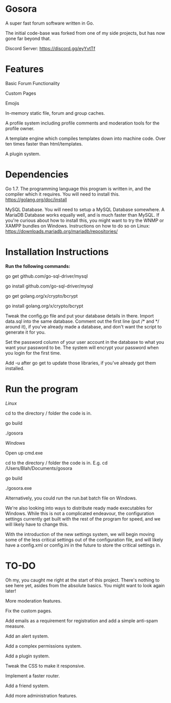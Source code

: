 # Gosora

A super fast forum software written in Go.

The initial code-base was forked from one of my side projects, but has now gone far beyond that.

Discord Server: https://discord.gg/eyYvtTf


# Features
Basic Forum Functionality

Custom Pages

Emojis

In-memory static file, forum and group caches.

A profile system including profile comments and moderation tools for the profile owner.

A template engine which compiles templates down into machine code. Over ten times faster than html/templates.

A plugin system.


# Dependencies

Go 1.7. The programming language this program is written in, and the compiler which it requires. You will need to install this. https://golang.org/doc/install

MySQL Database. You will need to setup a MySQL Database somewhere. A MariaDB Database works equally well, and is much faster than MySQL.
If you're curious about how to install this, you might want to try the WNMP or XAMPP bundles on Windows.
Instructions on how to do so on Linux: https://downloads.mariadb.org/mariadb/repositories/


# Installation Instructions

**Run the following commands:**

go get github.com/go-sql-driver/mysql

go install github.com/go-sql-driver/mysql

go get golang.org/x/crypto/bcrypt

go install golang.org/x/crypto/bcrypt

Tweak the config.go file and put your database details in there. Import data.sql into the same database. Comment out the first line (put /* and */ around it), if you've already made a database, and don't want the script to generate it for you.

Set the password column of your user account in the database to what you want your password to be. The system will encrypt your password when you login for the first time.

Add -u after go get to update those libraries, if you've already got them installed.

# Run the program

*Linux*

cd to the directory / folder the code is in.

go build

./gosora


*Windows*

Open up cmd.exe

cd to the directory / folder the code is in. E.g. cd /Users/Blah/Documents/gosora

go build

./gosora.exe


Alternatively, you could run the run.bat batch file on Windows.

We're also looking into ways to distribute ready made executables for Windows. While this is not a complicated endeavour, the configuration settings currently get built with the rest of the program for speed, and we will likely have to change this.

With the introduction of the new settings system, we will begin moving some of the less critical settings out of the configuration file, and will likely have a config.xml or config.ini in the future to store the critical settings in.


# TO-DO

Oh my, you caught me right at the start of this project. There's nothing to see here yet, asides from the absolute basics. You might want to look again later!


More moderation features.

Fix the custom pages.

Add emails as a requirement for registration and add a simple anti-spam measure.

Add an alert system.

Add a complex permissions system.

Add a plugin system.

Tweak the CSS to make it responsive.

Implement a faster router.

Add a friend system.

Add more administration features.
